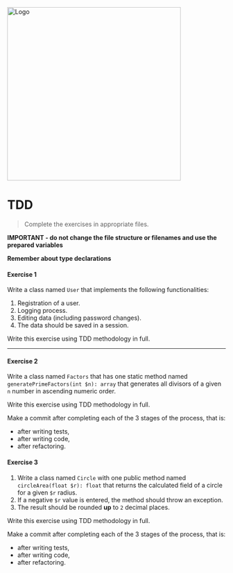 <img alt="Logo" src="http://coderslab.pl/svg/logo-coderslab.svg" width="400">

#  TDD

> Complete the exercises in appropriate files.

**IMPORTANT - do not change the file structure or filenames and use the prepared variables**

**Remember about type declarations**

#### Exercise 1

Write a class named `User` that implements the following functionalities:
  1. Registration of a user.
  2. Logging process.
  3. Editing data (including password changes).
  4. The data should be saved in a session.

Write this exercise using TDD methodology in full.

-------------------------------------------------------------------------------

#### Exercise 2

Write a class named `Factors` that has one static method named ```generatePrimeFactors(int $n): array``` that generates all divisors of a given ```n``` number in ascending numeric order.  

Write this exercise using TDD methodology in full.

Make a commit after completing each of the 3 stages of the process, that is:
- after writing tests,
- after writing code,
- after refactoring.


#### Exercise 3

1. Write a class named `Circle` with one public method named ```circleArea(float $r): float``` that returns the calculated field of a circle for a given `$r` radius.
2. If a negative `$r` value is entered, the method should throw an exception.
3. The result should be rounded **up** to `2` decimal places.  

Write this exercise using TDD methodology in full.

Make a commit after completing each of the 3 stages of the process, that is:
- after writing tests,
- after writing code,
- after refactoring.
